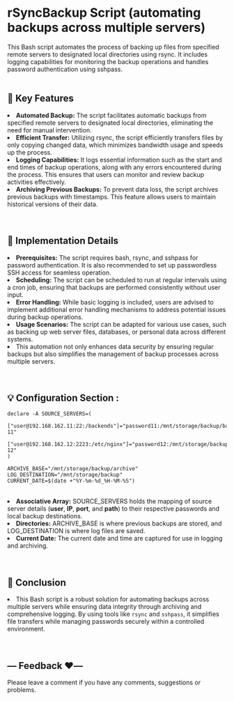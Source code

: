 rSyncBackup Script (automating backups across multiple servers)
====================================
This Bash script automates the process of backing up files from specified remote servers to designated local directories using rsync. It includes logging capabilities for monitoring the backup operations and handles password authentication using sshpass.
<br><br>

## 🌟 Key Features
<li><strong>Automated Backup:</strong> The script facilitates automatic backups from specified remote servers to designated local directories, eliminating the need for manual intervention.</li>
<li><strong>Efficient Transfer:</strong> Utilizing rsync, the script efficiently transfers files by only copying changed data, which minimizes bandwidth usage and speeds up the process.</li>
<li><strong>Logging Capabilities:</strong> It logs essential information such as the start and end times of backup operations, along with any errors encountered during the process. This ensures that users can monitor and review backup activities effectively.</li>
<li><strong>Archiving Previous Backups:</strong> To prevent data loss, the script archives previous backups with timestamps. This feature allows users to maintain historical versions of their data.</li>
<br><br>

## 🌟 Implementation Details
<li><strong>Prerequisites:</strong> The script requires bash, rsync, and sshpass for password authentication. It is also recommended to set up passwordless SSH access for seamless operation.</li>
<li><strong>Scheduling:</strong> The script can be scheduled to run at regular intervals using a cron job, ensuring that backups are performed consistently without user input.</li>
<li><strong>Error Handling:</strong> While basic logging is included, users are advised to implement additional error handling mechanisms to address potential issues during backup operations.</li>
<li><strong>Usage Scenarios:</strong> The script can be adapted for various use cases, such as backing up web server files, databases, or personal data across different systems.</li>
<li>This automation not only enhances data security by ensuring regular backups but also simplifies the management of backup processes across multiple servers.</li>
<br><br>

## 💡 Configuration Section :
```shell
declare -A SOURCE_SERVERS=(
    ["user@192.168.162.11:22:/backends"]="password11:/mnt/storage/backup/backends-11"
    ["user@192.168.162.12:2223:/etc/nginx"]="password12:/mnt/storage/backup/nginx-12"
)

ARCHIVE_BASE="/mnt/storage/backup/archive"
LOG_DESTINATION="/mnt/storage/backup"
CURRENT_DATE=$(date +"%Y-%m-%d_%H-%M-%S")
```
<br>
<li><strong>Associative Array:</strong> SOURCE_SERVERS holds the mapping of source server details (<strong>user</strong>, <strong>IP</strong>, <strong>port</strong>, and <strong>path</strong>) to their respective passwords and local backup destinations.</li>
<li><strong>Directories:</strong> ARCHIVE_BASE is where previous backups are stored, and LOG_DESTINATION is where log files are saved.</li>
<li><strong>Current Date:</strong> The current date and time are captured for use in logging and archiving.</li>
<br><br>


## 📜 Conclusion
<li> This Bash script is a robust solution for automating backups across multiple servers while ensuring data integrity through archiving and comprehensive logging. By using tools like <code>rsync</code> and <code>sshpass</code>, it simplifies file transfers while managing passwords securely within a controlled environment. </li>
<br><br>


## — Feedback ❤️—
Please leave a comment if you have any comments, suggestions or problems.

